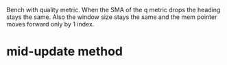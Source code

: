 Bench with quality metric.
When the SMA of the q metric drops the heading stays the same.
Also the window size stays the same and the mem pointer moves forward only by 1 index.
# mid-update method